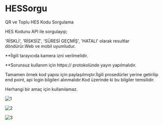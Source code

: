# HESSorgu
QR ve Toplu HES Kodu Sorgulama

HES Kodunu API ile sorgulayıp;

'RİSKLİ', 'RİSKSİZ', 'SÜRESİ GEÇMİŞ', 'HATALI' olarak resultlar döndürür.Web ve mobil uyumludur. 

**İlgili tarayıcıda kamera izni verilmelidir.

**Sorunsuz kullanım için https:// protokolünde yayın yapılmalıdır.

Tamamen örnek kod yapısı için paylaşılmıştır.İlgili prosedürler yerine getirilip end point, api login bilgileri alınmalıdır.Kod üzerinde ki bu bilgiler temsilidir.

Herhangi bir amaç için kullanılamaz.

![1](https://user-images.githubusercontent.com/28530740/145962298-43740876-0cd8-471b-9822-60f9c8bdca22.png)

![2](https://user-images.githubusercontent.com/28530740/145974316-7d7dfd77-e1e7-42ff-89a2-bb24a805faaf.png)

![3](https://user-images.githubusercontent.com/28530740/145974331-6148b661-2896-417f-8595-0a1eb81cf031.png)
